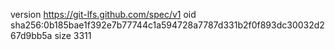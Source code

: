 version https://git-lfs.github.com/spec/v1
oid sha256:0b185bae1f392e7b77744c1a594728a7787d331b2f0f893dc30032d267d9bb5a
size 3311
